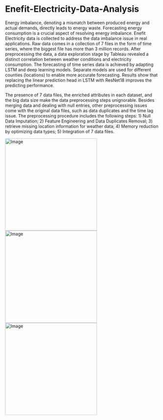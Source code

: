 # Enefit-Electricity-Data-Analysis

Energy imbalance, denoting a mismatch between produced energy and actual demands, directly leads to energy waste. Forecasting energy consumption is a crucial aspect of resolving energy imbalance. Enefit Electricity data is collected to address the data imbalance issue in real applications. Raw data comes in a collection of 7 files in the form of time series, where the biggest file has more than 3 million records. After preprocessing the data, a data exploration stage by Tableau revealed a distinct correlation between weather conditions and electricity consumption. The forecasting of time series data is achieved by adapting LSTM and deep learning models. Separate models are used for different counties (locations) to enable more accurate forecasting. Results show that replacing the linear prediction head in LSTM with ResNet18 improves the predicting performance. 

The presence of 7 data files, the enriched attributes in each dataset, and the big data size make the data preprocessing steps unignorable. Besides merging data and dealing with null entries, other preprocessing issues come with the original data files, such as data duplicates and the time lag issue. The preprocessing procedure includes the following steps: 1) Null Data Imputation; 2) Feature Engineering and Data Duplicates Removal; 3) retrieve missing location information for weather data; 4) Memory reduction by optimizing data types; 5) Integration of 7 data files.   

 
<img src="https://github.com/LiangSylar/Enefit-Electricity-Data-Analysis/assets/64362092/132e6b0e-0763-4a8a-8544-f2046cc4665f" alt="Image" height="300" title="Tableau visualization of temperature vs. months">
  
<img src="https://github.com/LiangSylar/Enefit-Electricity-Data-Analysis/assets/64362092/ed5ad1c6-7977-4ca8-baec-4835526f10f3" alt="Image" height="300" title="Plot of Train MSE">

<img src="https://github.com/LiangSylar/Enefit-Electricity-Data-Analysis/assets/64362092/e4106029-7070-4476-b403-1a567354bc94" alt="Image" height="300" title="Plot of Test MSE">
